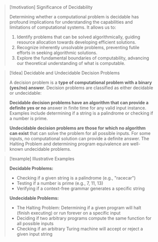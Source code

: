 > [!motivation] Significance of Decidability
>
> Determining whether a computational problem is decidable  has profound implications for understanding the capabilities and limitations of computational systems. It allows us to:
>
> 1. Identify problems that can be solved algorithmically, guiding resource allocation towards developing efficient solutions.
> 2. Recognize inherently unsolvable problems, preventing futile efforts in seeking algorithmic solutions.
> 3. Explore the fundamental boundaries of computability, advancing our theoretical understanding of what is computable.

> [!idea] Decidable and Undecidable Decision Problems
>
> A decision problem is a **type of computational problem with a binary (yes/no) answer**. Decision problems are classified as either decidable or undecidable:
>
> **Decidable decision problems have an algorithm that can provide a definite yes or no** answer in finite time for any valid input instance. Examples include determining if a string is a palindrome or checking if a number is prime.
>
> **Undecidable decision problems are those for which no algorithm can exist** that can solve the problem for all possible inputs. For some inputs, no computational solution can provide a definite answer. The Halting Problem and determining program equivalence are well-known undecidable problems.

> [!example] Illustrative Examples
>
> **Decidable Problems:**
> - Checking if a given string is a palindrome (e.g., "racecar")
> - Testing if a number is prime (e.g., 7, 11, 13)
> - Verifying if a context-free grammar generates a specific string
>
> **Undecidable Problems:**
> - The Halting Problem: Determining if a given program will halt (finish executing) or run forever on a specific input
> - Deciding if two arbitrary programs compute the same function for all possible inputs
> - Checking if an arbitrary Turing machine will accept or reject a given input string
